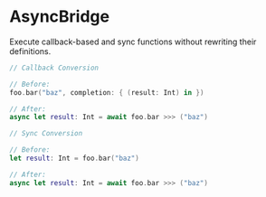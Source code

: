 # AsyncBridge
Execute callback-based and sync functions without rewriting their definitions.

```swift
// Callback Conversion

// Before:
foo.bar("baz", completion: { (result: Int) in })

// After:
async let result: Int = await foo.bar >>> ("baz")
```

```swift
// Sync Conversion

// Before:
let result: Int = foo.bar("baz")

// After:
async let result: Int = await foo.bar >>> ("baz")
```
